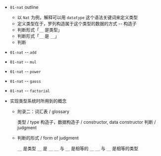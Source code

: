 - `01-nat` outline

  - 以 `Nat` 为例，解释可以用 `datatype` 这个语法关键词来定义类型
  - 定义类型在于，罗列构造属于这个类型的数据的方式 -- 构造子
  - 判断形式「`__` 是类型」
  - 判断形式「`__` 是 `__`」
  - 判断

- `01-nat` -- `add`
- `01-nat` -- `mul`
- `01-nat` -- `power`
- `01-nat` -- `gauss`
- `01-nat` -- `factorial`

- 实现类型系统时所用到的概念

  - 附录二：词汇表 / glossary

    类型 / type
    构造子，数据构造子 / constructor, data constructor
    判断 / judgment

  - 判断的形式 / form of judgment

    `__` 是类型
    `__` 是 `__`
    `__` 与 `__` 是相等的 `__`
    `__` 与 `__` 是相等的类型
